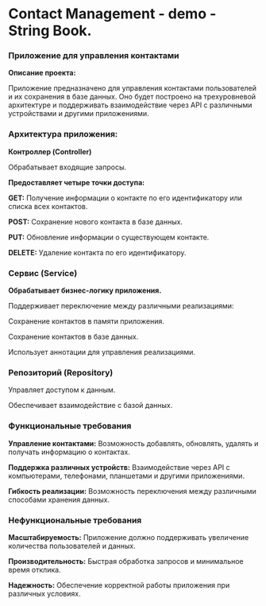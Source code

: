 # Contact Management - demo - String Book.

### Приложение для управления контактами

**Описание проекта:**

Приложение предназначено для управления контактами пользователей и их сохранения в базе данных. Оно будет построено
на трехуровневой архитектуре и поддерживать взаимодействие через API с различными устройствами и другими приложениями.

### Архитектура приложения:

**Контроллер (Controller)**

Обрабатывает входящие запросы.

**Предоставляет четыре точки доступа:**

**GET:** Получение информации о контакте по его идентификатору или списка всех контактов.

**POST:** Сохранение нового контакта в базе данных.

**PUT:** Обновление информации о существующем контакте.

**DELETE:** Удаление контакта по его идентификатору.

### Сервис (Service)

**Обрабатывает бизнес-логику приложения.**

Поддерживает переключение между различными реализациями:

Сохранение контактов в памяти приложения.

Сохранение контактов в базе данных.

Использует аннотации для управления реализациями.

### Репозиторий (Repository)

Управляет доступом к данным.

Обеспечивает взаимодействие с базой данных.

### Функциональные требования

**Управление контактами:** Возможность добавлять, обновлять, удалять и получать информацию о контактах.

**Поддержка различных устройств:** Взаимодействие через API с компьютерами, телефонами, планшетами и другими приложениями.

**Гибкость реализации:** Возможность переключения между различными способами хранения данных.

### Нефункциональные требования

**Масштабируемость:** Приложение должно поддерживать увеличение количества пользователей и данных.

**Производительность:** Быстрая обработка запросов и минимальное время отклика.

**Надежность:** Обеспечение корректной работы приложения при различных условиях.